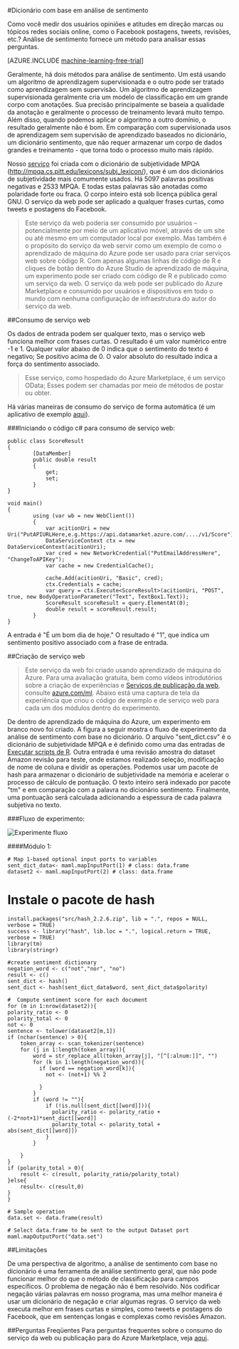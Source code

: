 <properties 
    pageTitle="Dicionário com base em análise de sentimento | Microsoft Azure" 
    description="Dicionário com base em análise de sentimento" 
    services="machine-learning" 
    documentationCenter="" 
    authors="pengxia" 
    manager="jhubbard" 
    editor="cgronlun"/>

<tags 
    ms.service="machine-learning" 
    ms.workload="data-services" 
    ms.tgt_pltfrm="na" 
    ms.devlang="na" 
    ms.topic="article" 
    ms.date="09/16/2016" 
    ms.author="pengxia"/> 



#<a name="lexicon-based-sentiment-analysis"></a>Dicionário com base em análise de sentimento 

Como você medir dos usuários opiniões e atitudes em direção marcas ou tópicos redes sociais online, como o Facebook postagens, tweets, revisões, etc.? Análise de sentimento fornece um método para analisar essas perguntas.


[AZURE.INCLUDE [machine-learning-free-trial](../../includes/machine-learning-free-trial.md)]

Geralmente, há dois métodos para análise de sentimento. Um está usando um algoritmo de aprendizagem supervisionada e o outro pode ser tratado como aprendizagem sem supervisão. Um algoritmo de aprendizagem supervisionada geralmente cria um modelo de classificação em um grande corpo com anotações. Sua precisão principalmente se baseia a qualidade da anotação e geralmente o processo de treinamento levará muito tempo. Além disso, quando podemos aplicar o algoritmo a outro domínio, o resultado geralmente não é bom. Em comparação com supervisionada usos de aprendizagem sem supervisão de aprendizado baseados no dicionário, um dicionário sentimento, que não requer armazenar um corpo de dados grandes e treinamento - que torna todo o processo muito mais rápido. 

Nosso [serviço](https://datamarket.azure.com/dataset/aml_labs/lexicon_based_sentiment_analysis) foi criada com o dicionário de subjetividade MPQA (http://mpqa.cs.pitt.edu/lexicons/subj_lexicon/), que é um dos dicionários de subjetividade mais comumente usados. Há 5097 palavras positivas negativas e 2533 MPQA. E todas estas palavras são anotadas como polaridade forte ou fraca. O corpo inteiro está sob licença pública geral GNU. O serviço da web pode ser aplicado a qualquer frases curtas, como tweets e postagens do Facebook. 

>Este serviço da web poderia ser consumido por usuários – potencialmente por meio de um aplicativo móvel, através de um site ou até mesmo em um computador local por exemplo. Mas também é o propósito do serviço da web servir como um exemplo de como o aprendizado de máquina do Azure pode ser usado para criar serviços web sobre código R. Com apenas algumas linhas de código de R e cliques de botão dentro do Azure Studio de aprendizado de máquina, um experimento pode ser criado com código de R e publicado como um serviço da web. O serviço da web pode ser publicado do Azure Marketplace e consumido por usuários e dispositivos em todo o mundo com nenhuma configuração de infraestrutura do autor do serviço da web.

##<a name="consumption-of-web-service"></a>Consumo de serviço web

Os dados de entrada podem ser qualquer texto, mas o serviço web funciona melhor com frases curtas. O resultado é um valor numérico entre -1 e 1. Qualquer valor abaixo de 0 indica que o sentimento do texto é negativo; Se positivo acima de 0. O valor absoluto do resultado indica a força do sentimento associado. 

>Esse serviço, como hospedado do Azure Marketplace, é um serviço OData; Esses podem ser chamadas por meio de métodos de postar ou obter. 

Há várias maneiras de consumo do serviço de forma automática (é um aplicativo de exemplo [aqui](http://microsoftazuremachinelearning.azurewebsites.net/)).

###<a name="starting-c-code-for-web-service-consumption"></a>Iniciando o código c# para consumo de serviço web:

    public class ScoreResult
    {
            [DataMember]
            public double result
            {
                get;
                set;
            }
    }

    void main()
    {
            using (var wb = new WebClient())
            {
                var acitionUri = new Uri("PutAPIURLHere,e.g.https://api.datamarket.azure.com/..../v1/Score");
                DataServiceContext ctx = new DataServiceContext(acitionUri);
                var cred = new NetworkCredential("PutEmailAddressHere", "ChangeToAPIKey");
                var cache = new CredentialCache();
    
                cache.Add(acitionUri, "Basic", cred);
                ctx.Credentials = cache;
                var query = ctx.Execute<ScoreResult>(acitionUri, "POST", true, new BodyOperationParameter("Text", TextBox1.Text));
                ScoreResult scoreResult = query.ElementAt(0);
                double result = scoreResult.result;
            }
    }



A entrada é "É um bom dia de hoje." O resultado é "1", que indica um sentimento positivo associado com a frase de entrada. 

##<a name="creation-of-web-service"></a>Criação de serviço web
>Este serviço da web foi criado usando aprendizado de máquina do Azure. Para uma avaliação gratuita, bem como vídeos introdutórios sobre a criação de experiências e [Serviços de publicação da web](machine-learning-publish-a-machine-learning-web-service.md), consulte [azure.com/ml](http://azure.com/ml). Abaixo está uma captura de tela da experiência que criou o código de exemplo e de serviço web para cada um dos módulos dentro do experimento.


De dentro de aprendizado de máquina do Azure, um experimento em branco novo foi criado. A figura a seguir mostra o fluxo de experimento da análise de sentimento com base no dicionário. O arquivo "sent_dict.csv" é o dicionário de subjetividade MPQA e é definido como uma das entradas de [Executar scripts de R][execute-r-script]. Outra entrada é uma revisão amostra do dataset Amazon revisão para teste, onde estamos realizado seleção, modificação de nome de coluna e dividir as operações. Podemos usar um pacote de hash para armazenar o dicionário de subjetividade na memória e acelerar o processo de cálculo de pontuação. O texto inteiro será indexado por pacote "tm" e em comparação com a palavra no dicionário sentimento. Finalmente, uma pontuação será calculada adicionando a espessura de cada palavra subjetiva no texto. 

###<a name="experiment-flow"></a>Fluxo de experimento:

![Experimente fluxo][2]


####<a name="module-1"></a>Módulo 1:
    
    # Map 1-based optional input ports to variables
    sent_dict_data<- maml.mapInputPort(1) # class: data.frame
    dataset2 <- maml.mapInputPort(2) # class: data.frame
 
   # <a name="install-hash-package"></a>Instale o pacote de hash
    install.packages("src/hash_2.2.6.zip", lib = ".", repos = NULL, verbose = TRUE)
    success <- library("hash", lib.loc = ".", logical.return = TRUE, verbose = TRUE)
    library(tm)
    library(stringr)

    #create sentiment dictionary
    negation_word <- c("not","nor", "no")
    result <- c()
    sent_dict <- hash()
    sent_dict <- hash(sent_dict_data$word, sent_dict_data$polarity)

    #  Compute sentiment score for each document
    for (m in 1:nrow(dataset2)){
    polarity_ratio <- 0
    polarity_total <- 0
    not <- 0
    sentence <- tolower(dataset2[m,1])
    if (nchar(sentence) > 0){
        token_array <- scan_tokenizer(sentence)
        for (j in 1:length(token_array)){
            word = str_replace_all(token_array[j], "[^[:alnum:]]", "")
            for (k in 1:length(negation_word)){
              if (word == negation_word[k]){
                not <- (not+1) %% 2

              }
            }
            if (word != ""){
                if (!is.null(sent_dict[[word]])){
                  polarity_ratio <- polarity_ratio + (-2*not+1)*sent_dict[[word]]
                  polarity_total <- polarity_total + abs(sent_dict[[word]])
                }
            }
          
        }
    }
    if (polarity_total > 0){
        result <- c(result, polarity_ratio/polarity_total)
    }else{
        result<- c(result,0)
    }
    }

    # Sample operation
    data.set <- data.frame(result)

    # Select data.frame to be sent to the output Dataset port
    maml.mapOutputPort("data.set")
    


##<a name="limitations"></a>Limitações

De uma perspectiva de algoritmo, a análise de sentimento com base no dicionário é uma ferramenta de análise sentimento geral, que não pode funcionar melhor do que o método de classificação para campos específicos. O problema de negação não é bem resolvido. Nós codificar negação várias palavras em nosso programa, mas uma melhor maneira é usar um dicionário de negação e criar algumas regras. O serviço da web executa melhor em frases curtas e simples, como tweets e postagens do Facebook, que em sentenças longas e complexas como revisões Amazon. 

##<a name="faq"></a>Perguntas Freqüentes
Para perguntas frequentes sobre o consumo do serviço da web ou publicação para do Azure Marketplace, veja [aqui](machine-learning-marketplace-faq.md).

[1]: ./media/machine-learning-r-csharp-lexicon-based-sentiment-analysis/sentiment_analysis_1.png
[2]: ./media/machine-learning-r-csharp-lexicon-based-sentiment-analysis/sentiment_analysis_2.png


<!-- Module References -->
[execute-r-script]: https://msdn.microsoft.com/library/azure/30806023-392b-42e0-94d6-6b775a6e0fd5/

 
